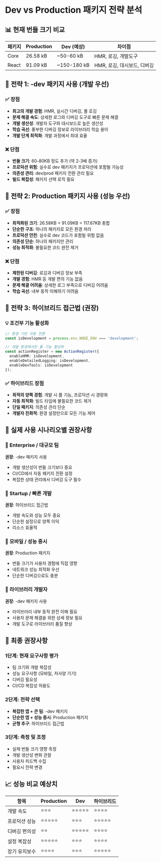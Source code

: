 # Dev vs Production 패키지 전략 분석

## 📊 현재 번들 크기 비교

| 패키지 | Production | Dev (예상) | 차이점 |
|-------|-----------|-----------|--------|
| Core | 26.58 kB | ~50-60 kB | HMR, 로깅, 개발도구 |
| React | 91.09 kB | ~150-180 kB | HMR, 로깅, 대시보드, 디버깅 |

## 🎯 전략 1: -dev 패키지 사용 (개발 우선)

### ✅ 장점
- **최고의 개발 경험**: HMR, 실시간 디버깅, 풀 로깅
- **문제 해결 속도**: 상세한 로그와 디버깅 도구로 빠른 문제 해결
- **개발 생산성**: 개발자 도구와 대시보드로 높은 생산성
- **학습 곡선**: 풍부한 디버깅 정보로 라이브러리 학습 용이
- **개발 단계 최적화**: 개발 과정에서 최대 효율

### ❌ 단점
- **번들 크기**: 60-80KB 정도 추가 (약 2-3배 증가)
- **프로덕션 위험**: 실수로 dev 패키지가 프로덕션에 포함될 가능성
- **의존성 관리**: dev/prod 패키지 전환 관리 필요
- **빌드 복잡성**: 패키지 선택 로직 필요

## 🎯 전략 2: Production 패키지 사용 (성능 우선)

### ✅ 장점
- **최적화된 크기**: 26.58KB + 91.09KB = 117.67KB 총합
- **단순한 구조**: 하나의 패키지로 모든 환경 처리
- **프로덕션 안전**: 실수로 dev 코드가 포함될 위험 없음
- **의존성 단순**: 하나의 패키지만 관리
- **성능 최적화**: 불필요한 코드 완전 제거

### ❌ 단점
- **제한된 디버깅**: 로깅과 디버깅 정보 부족
- **개발 경험**: HMR 등 개발 편의 기능 없음
- **문제 해결 어려움**: 상세한 로그 부족으로 디버깅 어려움
- **학습 곡선**: 내부 동작 이해하기 어려움

## 🎯 전략 3: 하이브리드 접근법 (권장)

### 💡 조건부 기능 활성화
```typescript
// 환경 기반 자동 전환
const isDevelopment = process.env.NODE_ENV === 'development';

// 개발 환경에서만 풀 기능 활성화
const actionRegister = new ActionRegister({
  enableHMR: isDevelopment,
  enableDetailedLogging: isDevelopment,
  enableDevTools: isDevelopment
});
```

### ✅ 하이브리드 장점
- **최적의 양쪽 경험**: 개발 시 풀 기능, 프로덕션 시 경량화
- **자동 최적화**: 빌드 타임에 불필요한 코드 제거
- **단일 패키지**: 의존성 관리 단순
- **개발자 친화적**: 환경 설정만으로 모든 기능 제어

## 🎯 실제 사용 시나리오별 권장사항

### 🏢 Enterprise / 대규모 팀
**권장**: -dev 패키지 사용
- 개발 생산성이 번들 크기보다 중요
- CI/CD에서 자동 패키지 전환 설정
- 복잡한 상태 관리에서 디버깅 도구 필수

### 🚀 Startup / 빠른 개발
**권장**: 하이브리드 접근법
- 개발 속도와 성능 모두 중요
- 단순한 설정으로 양쪽 이익
- 리소스 효율적

### 📱 모바일 / 성능 중시
**권장**: Production 패키지
- 번들 크기가 사용자 경험에 직접 영향
- 네트워크 성능 최적화 우선
- 단순한 디버깅으로도 충분

### 🧪 라이브러리 개발자
**권장**: -dev 패키지 사용
- 라이브러리 내부 동작 완전 이해 필요
- 사용자 문제 해결을 위한 상세 정보 필요
- 개발 도구로 라이브러리 품질 향상

## 🎯 최종 권장사항

### 1단계: 현재 요구사항 평가
- 팀 크기와 개발 복잡성
- 성능 요구사항 (모바일, 저사양 기기)
- 디버깅 필요성
- CI/CD 복잡성 허용도

### 2단계: 전략 선택
- **복잡한 앱 + 큰 팀**: -dev 패키지
- **단순한 앱 + 성능 중시**: Production 패키지  
- **균형 추구**: 하이브리드 접근법

### 3단계: 측정 및 조정
- 실제 번들 크기 영향 측정
- 개발 생산성 변화 관찰
- 사용자 피드백 수집
- 필요시 전략 변경

## 📈 성능 비교 예상치

| 항목 | Production | Dev | 하이브리드 |
|------|-----------|-----|-----------|
| 개발 속도 | ⭐⭐⭐ | ⭐⭐⭐⭐⭐ | ⭐⭐⭐⭐ |
| 프로덕션 성능 | ⭐⭐⭐⭐⭐ | ⭐⭐⭐ | ⭐⭐⭐⭐⭐ |
| 디버깅 편의성 | ⭐⭐ | ⭐⭐⭐⭐⭐ | ⭐⭐⭐⭐ |
| 설정 복잡성 | ⭐⭐⭐⭐⭐ | ⭐⭐⭐ | ⭐⭐⭐⭐ |
| 장기 유지보수 | ⭐⭐⭐⭐ | ⭐⭐⭐ | ⭐⭐⭐⭐⭐ |